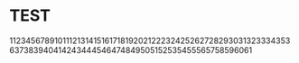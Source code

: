 # TEST

112345678910111213141516171819202122232425262728293031323334353637383940414243444546474849505152535455565758596061